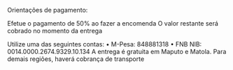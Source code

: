 Orientações de pagamento:

Efetue o pagamento de 50% ao fazer a encomenda
O valor restante será cobrado no momento da entrega

Utilize uma das seguintes contas:
• M-Pesa: 848881318
• FNB NIB: 0014.0000.2674.9329.10.134
A entrega é gratuita em Maputo e Matola. Para demais regiões, haverá cobrança de transporte